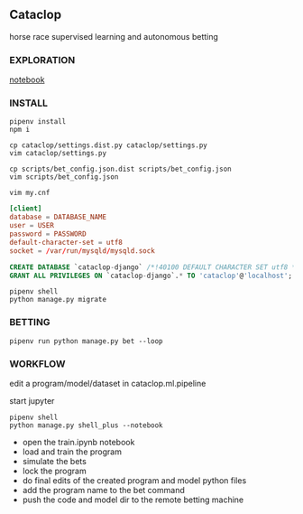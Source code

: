 ## Cataclop

horse race supervised learning and autonomous betting

### EXPLORATION

[notebook](notebooks/exploration.ipynb)

### INSTALL

```console
pipenv install
npm i
```

```console
cp cataclop/settings.dist.py cataclop/settings.py
vim cataclop/settings.py
```

```console
cp scripts/bet_config.json.dist scripts/bet_config.json
vim scripts/bet_config.json
```

```console
vim my.cnf
```

```conf
[client]
database = DATABASE_NAME
user = USER
password = PASSWORD
default-character-set = utf8
socket = /var/run/mysqld/mysqld.sock
```

```sql
CREATE DATABASE `cataclop-django` /*!40100 DEFAULT CHARACTER SET utf8 */ 
GRANT ALL PRIVILEGES ON `cataclop-django`.* TO 'cataclop'@'localhost';
```

```console
pipenv shell
python manage.py migrate
```

### BETTING

```console
pipenv run python manage.py bet --loop
```

### WORKFLOW

edit a program/model/dataset in cataclop.ml.pipeline

start jupyter
```console
pipenv shell
python manage.py shell_plus --notebook
```

* open the train.ipynb notebook
* load and train the program
* simulate the bets
* lock the program
* do final edits of the created program and model python files
* add the program name to the bet command
* push the code and model dir to the remote betting machine


